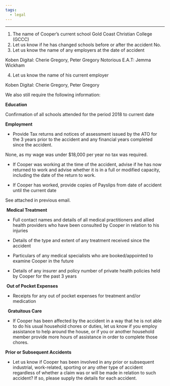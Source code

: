 ```yaml
---
tags:
  - legal
---
```

___
1. The name of Cooper’s current school
Gold Coast Christian College (GCCC)
2. Let us know if he has changed schools before or after the accident
No.
3. Let us know the name of any employers at the date of accident

Koben Digital: Cherie Gregory, Peter Gregory
Notorious E.A.T: Jemma Wickham

4. Let us know the name of his current employer

Koben Digital: Cherie Gregory, Peter Gregory

We also still require the following information:

**Education**

Confirmation of all schools attended for the period 2018 to current date

**Employment**

- Provide Tax returns and notices of assessment issued by the ATO for the 3 years prior to the accident and any financial years completed since the accident.

None, as my wage was under $18,000 per year no tax was required.

- If Cooper was working at the time of the accident, advise if he has now returned to work and advise whether it is in a full or modified capacity, including the date of the return to work.



- If Cooper has worked, provide copies of Payslips from date of accident until the current date

See attached in previous email.

 **Medical Treatment**

- Full contact names and details of all medical practitioners and allied health providers who have been consulted by Cooper in relation to his injuries

- Details of the type and extent of any treatment received since the accident

- Particulars of any medical specialists who are booked/appointed to examine Cooper in the future

- Details of any insurer and policy number of private health policies held by Cooper for the past 3 years

 **Out of Pocket Expenses**

- Receipts for any out of pocket expenses for treatment and/or medication

  **Gratuitous Care**

- If Cooper has been affected by the accident in a way that he is not able to do his usual household chores or duties, let us know if you employ assistance to help around the house, or if you or another household member provide more hours of assistance in order to complete those chores. 

**Prior or Subsequent Accidents**

- Let us know if Cooper has been involved in any prior or subsequent industrial, work-related, sporting or any other type of accident regardless of whether a claim was or will be made in relation to such accident? If so, please supply the details for each accident.